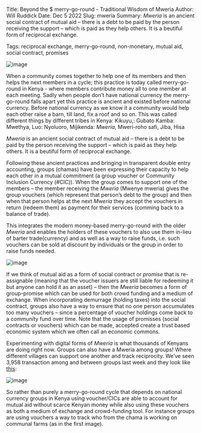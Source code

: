 Title: Beyond the $ merry-go-round - Traditional Wisdom of Mweria
Author: Will Ruddick
Date: Dec 5 2022
Slug: mweria
Summary:  *Mweria* is an ancient social contract of mutual aid – there is a debt to be paid by the person receiving the support – which is paid as they help others. It is a beutiful form of reciprocal exchange.

Tags: reciprocal exchange, merry-go-round, non-monetary, mutual aid, social contract, promises

![image](images/blog/mweria1.webp)

When a community comes together to help one of its members and then helps the next members in a cycle; this practice is today called merry-go-round in Kenya - where members contribute money all to one member at each meeting. Sadly when people don’t have national currency the merry-go-round falls apart yet this practice is ancient and existed before national currency. Before national currency as we know it a community would help each other raise a barn, till land, fix a roof and so on. This was called different things by different tribes in Kenya: Kikuyu,: Gubato Kamba: Mwethya, Luo: Nyoluoro, Mijikenda: *Mweria*, Mweri-roho safi, Jiba, Hisa

*Mweria* is an ancient social contract of mutual aid – there is a debt to be paid by the person receiving the support – which is paid as they help others. It is a beutiful form of reciprocal exchange.

Following these ancient practices and bringing in transparent double entry accounting, groups (chamas) have been expressing their capacity to help each other in a mutual commitment (a group voucher or Community Inclusion Currency (#CIC)). When the group comes to support one of the members – the member receiving the *Mweria* (Mwenye mweria) gives the group vouchers (which represent that person’s debt to the group) and then when that person helps at the next *Mweria* they accept the vouchers in return (redeem them) as payment for their services (comming back to a balance of trade).

This integrates the modern money-based merry-go-round with the older *Mweria* and enables the holders of these vouchers to also use them in-lieu of barter trade(currency) and as well as a way to raise funds, i.e. such vouchers can be sold at discount by individuals or the group in order to raise funds needed.

![image](images/blog/mweria2.webp)

If we think of mutual aid as a form of social contract or *promise* that is re-assignable (meaning that the voucher issuers are still liable for redeeming it but anyone can hold it as an asset) – then the *Mweria* becomes a form of group-promise which can be used for both crowd funding and a medium of exchange. When incorporating demurrage (holding taxes) into the social contract, groups also have a way to ensure that no one person accumulates too many vouchers – since a percentage of voucher holdings come back to a community fund over time. Note that the usage of promisses (social contracts or vouchers) which can be made, accepted create a trust based economic system which we often call an economic commons.

Experimenting with digital forms of *Mweria* is what thousands of Kenyans are doing right now. Groups can also have a Mweria among groups! Where different villages can support one another and track reciprocity. We’ve seen 3,958 transaction among and between groups last week and they look like [this](https://viz.sarafu.network):

![image](images/blog/mweria3.webp)

So rather than purely a merry-go-round cycle that depends on national currency groups in Kenya using voucher/CICs are able to account for mutual aid without scarce Kenyan money while also using these vouchers as both a medium of exchange and crowd-funding tool. For instance groups are using vouchers a way to track who from the chama is working on communal farms (as in the first image). 

